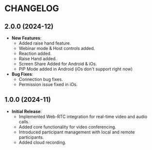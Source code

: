 # CHANGELOG

## 2.0.0 (2024-12)

- **New Features**:
  - Added raise hand feature.
  - Webinar mode & Host controls added.
  - Reaction added.
  - Raise Hand added.
  - Screen Share Added for Android & iOs.
  - PIP Mode added in Android (iOs don't support right now)
- **Bug Fixes**:
  - Connection bug fixes.
  - Permission issue fixed in iOs.
  
## 1.0.0 (2024-11)

- **Initial Release**:
    - Implemented Web-RTC integration for real-time video and audio calls.
    - Added core functionality for video conferencing.
    - Introduced participant management with local and remote participants.
    - Added cloud recording.